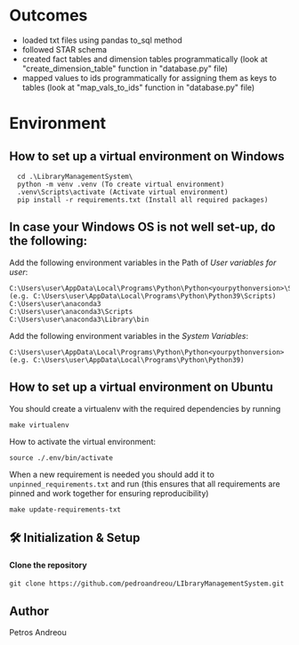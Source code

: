 # Outcomes
- loaded txt files using pandas to_sql method
- followed STAR schema
- created fact tables and dimension tables programmatically (look at "create_dimension_table" function in "database.py" file)
- mapped values to ids programmatically for assigning them as keys to tables (look at "map_vals_to_ids" function in "database.py" file)


# Environment
## How to set up a virtual environment on Windows
```
  cd .\LibraryManagementSystem\
  python -m venv .venv (To create virtual environment)
  .venv\Scripts\activate (Activate virtual environment)
  pip install -r requirements.txt (Install all required packages)
```

## In case your Windows OS is not well set-up, do the following:
Add the following environment variables in the Path of *User variables for user*:
```
C:\Users\user\AppData\Local\Programs\Python\Python<yourpythonversion>\Scripts  (e.g. C:\Users\user\AppData\Local\Programs\Python\Python39\Scripts)
C:\Users\user\anaconda3
C:\Users\user\anaconda3\Scripts
C:\Users\user\anaconda3\Library\bin
```

Add the following environment variables in the *System Variables*:
```
C:\Users\user\AppData\Local\Programs\Python\Python<yourpythonversion>  (e.g. C:\Users\user\AppData\Local\Programs\Python\Python39)
```

## How to set up a virtual environment on Ubuntu
You should create a virtualenv with the required dependencies by running
```
make virtualenv
```

How to activate the virtual environment:
```
source ./.env/bin/activate
```

When a new requirement is needed you should add it to `unpinned_requirements.txt` and run
(this ensures that all requirements are pinned and work together for ensuring reproducibility)
```
make update-requirements-txt
```

## 🛠 Initialization & Setup
#### Clone the repository
    git clone https://github.com/pedroandreou/LIbraryManagementSystem.git

## Author
Petros Andreou
